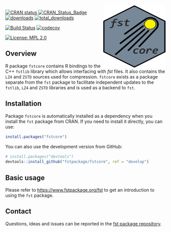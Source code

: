 
<img src="man/figures/fstcore.png" align="right" height="196" width="196" />

<!-- badges: start -->
  [![CRAN status](https://cranchecks.info/badges/flavor/release/fstcore/)](https://cran.r-project.org/web/checks/check_results_fstcore.html)
  [![CRAN\_Status\_Badge](https://www.r-pkg.org/badges/version/fstcore)](https://cran.r-project.org/package=fstcore)
  [![downloads](https://cranlogs.r-pkg.org/badges/fstcore)](https://cran.r-project.org/package=fstcore)
  [![total\_downloads](https://cranlogs.r-pkg.org/badges/grand-total/fstcore)](https://cran.r-project.org/package=fstcore)

  [![Build Status](https://github.com/fstpackage/fstcore/actions/workflows/R-CMD-check.yaml/badge.svg?branch=develop)](https://github.com/fstpackage/fstcore/actions/workflows/R-CMD-check.yaml)
  [![codecov](https://codecov.io/gh/fstpackage/fstcore/branch/develop/graph/badge.svg)](https://app.codecov.io/gh/fstpackage/fstcore)
<!-- badges: end -->

[![License: MPL 2.0](https://img.shields.io/badge/License-MPL%202.0-brightgreen.svg)](https://opensource.org/license/mpl-2-0)


## Overview

R package `fstcore` contains R bindings to the C++ `fstlib` library which allows interfacing with _fst_ files.
It also contains the `LZ4` and `ZSTD` sources used for compression. `fstcore` exists as a package separate from the
`fst` package to facilitate independent updates to the `fstlib`, `LZ4` and `ZSTD` libraries and is used as a
backend to `fst`.


## Installation

Package `fstcore` is automatically installed as a dependency when you install the `fst` package from CRAN.
If you need to install it directly, you can use:

``` r
install.packages("fstcore")
```

You can also use the development version from GitHub:

``` r
# install.packages("devtools")
devtools::install_github("fstpackage/fstcore", ref = "develop")
```

## Basic usage

Please refer to https://www.fstpackage.org/fst to get an introduction to using the `fst` package.


## Contact

Questions, ideas and issues can be reported in the [fst package repository](https://github.com/fstpackage/fst).

